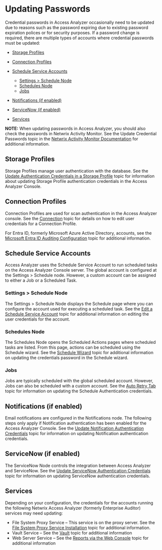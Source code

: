 # Updating Passwords

Credential passwords in Access Analyzer occasionally need to be updated due to reasons such as the password expiring due to existing password expiration polices or for security purposes. If a password change is required, there are multiple types of accounts where credential passwords must be updated:

- [Storage Profiles](#Storage-Profiles)
- [Connection Profiles ](#Connection-Profiles)
- [Schedule Service Accounts ](#Schedule-Service-Accounts)

  - [Settings > Schedule Node](#Settings-Schedule-Node)
  - [Schedules Node](#Schedules-Node)
  - [Jobs](#Jobs)
- [Notifications (if enabled)](#Notifications-if-enabled)
- [ServiceNow (if enabled)](#ServiceNow-if-enabled)
- [Services](#Services)

__NOTE:__ When updating passwords in Access Analyzer, you should also check the passwords in Netwrix Activity Monitor. See the Update Credential Passwords topic in the [Netwrix Activity Monitor Documentation](https://helpcenter.netwrix.com/category/activitymonitor) for additional information.

## Storage Profiles

Storage Profiles manage user authentication with the database. See the [Update Authentication Credentials in a Storage Profile](/docs/product_docs/accessanalyzer/accessanalyzer/enterpriseauditor/admin/settings/storage/updateauth.md) topic for information about updating Storage Profile authentication credentials in the Access Analyzer Console.

## Connection Profiles

Connection Profiles are used for scan authentication in the Access Analyzer console. See the [Connection](/docs/product_docs/accessanalyzer/accessanalyzer/enterpriseauditor/admin/settings/connection/overview.md) topic for details on how to edit user credentials for a Connection Profile.

For Entra ID, formerly Microsoft Azure Active Directory, accounts, see the [Microsoft Entra ID Auditing Configuration](/docs/product_docs/accessanalyzer/accessanalyzer/config/entraid/access.md) topic for additional information.

## Schedule Service Accounts

Access Analyzer uses the Schedule Service Account to run scheduled tasks on the Access Analyzer Console server. The global account is configured at the Settings > Schedule node. However, a custom account can be assigned to either a Job or a Scheduled Task.

### Settings > Schedule Node

The Settings > Schedule Node displays the Schedule page where you can configure the account used for executing a scheduled task. See the [Edit a Schedule Service Account](/docs/product_docs/accessanalyzer/accessanalyzer/enterpriseauditor/admin/settings/schedule.md#Edit-a-Schedule-Service-Account) topic for additional information on editing the user credentials for the account.

### Schedules Node

The Schedules Node opens the Scheduled Actions pages where scheduled tasks are listed. From this page, actions can be scheduled using the Schedule wizard. See the [Schedule Wizard](/docs/product_docs/accessanalyzer/accessanalyzer/enterpriseauditor/admin/schedule/wizard.md) topic for additional information on updating the credentials password in the Schedule wizard.

### Jobs

Jobs are typically scheduled with the global scheduled account. However, Jobs can also be scheduled with a custom account. See the [Auto Retry Tab](/docs/product_docs/accessanalyzer/accessanalyzer/enterpriseauditor/admin/jobs/job/properties/autoretry.md) topic for information on updating the Schedule Authentication credentials.

## Notifications (if enabled)

Email notifications are configured in the Notifications node. The following steps only apply if Notification authentication has been enabled for the Access Analyzer Console. See the [Update Notification Authentication Credentials](/docs/product_docs/accessanalyzer/accessanalyzer/enterpriseauditor/admin/settings/notification.md#Update-Notification-Authentication-Credentials) topic for information on updating Notification authentication credentials.

## ServiceNow (if enabled)

The ServiceNow Node controls the integration between Access Analyzer and ServiceNow. See the [Update ServiceNow Authentication Credentials](/docs/product_docs/accessanalyzer/accessanalyzer/enterpriseauditor/admin/settings/servicenow.md#Update-ServiceNow-Authentication-Credentials) topic for information on updating ServiceNow authentication credentials.

## Services

Depending on your configuration, the credentials for the accounts running the following Netwrix Access Analyzer (formerly Enterprise Auditor) services may need updating:

- File System Proxy Service – This service is on the proxy server. See the [File System Proxy Service Installation](/docs/product_docs/accessanalyzer/accessanalyzer/enterpriseauditor/install/filesystemproxy/wizard.md) topic for additional information.
- Vault Service – See the [Vault](/docs/product_docs/accessanalyzer/accessanalyzer/enterpriseauditor/admin/settings/application/vault.md) topic for additional information
- Web Server Service – See the [Reports via the Web Console](/docs/product_docs/accessanalyzer/accessanalyzer/enterpriseauditor/install/application/reports/overview.md) topic for additional information
